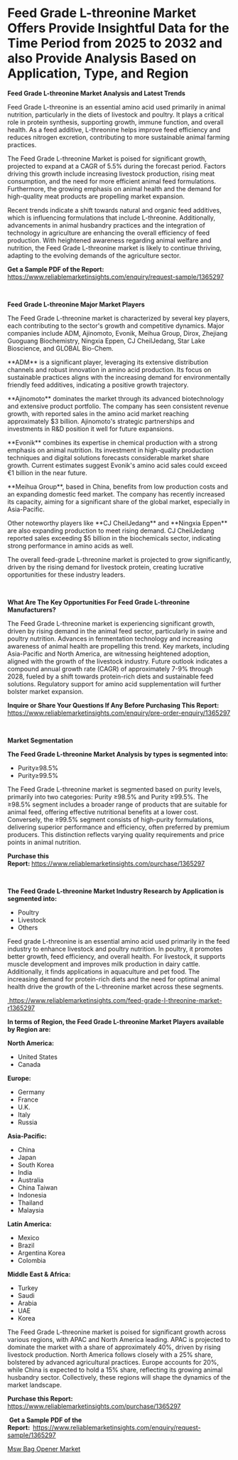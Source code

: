 <p><h1>Feed Grade L-threonine Market Offers Provide Insightful Data for the Time Period from 2025 to 2032 and also Provide Analysis Based on Application, Type, and Region</h1></p><p><strong>Feed Grade L-threonine Market Analysis and Latest Trends</strong></p>
<p><p>Feed Grade L-threonine is an essential amino acid used primarily in animal nutrition, particularly in the diets of livestock and poultry. It plays a critical role in protein synthesis, supporting growth, immune function, and overall health. As a feed additive, L-threonine helps improve feed efficiency and reduces nitrogen excretion, contributing to more sustainable animal farming practices.</p><p>The Feed Grade L-threonine Market is poised for significant growth, projected to expand at a CAGR of 5.5% during the forecast period. Factors driving this growth include increasing livestock production, rising meat consumption, and the need for more efficient animal feed formulations. Furthermore, the growing emphasis on animal health and the demand for high-quality meat products are propelling market expansion. </p><p>Recent trends indicate a shift towards natural and organic feed additives, which is influencing formulations that include L-threonine. Additionally, advancements in animal husbandry practices and the integration of technology in agriculture are enhancing the overall efficiency of feed production. With heightened awareness regarding animal welfare and nutrition, the Feed Grade L-threonine market is likely to continue thriving, adapting to the evolving demands of the agriculture sector.</p></p>
<p><strong>Get a Sample PDF of the Report:&nbsp;</strong> <a href="https://www.reliablemarketinsights.com/enquiry/request-sample/1365297?utm_campaign=2218&utm_medium=2&utm_source=Github&utm_content=ia&utm_term=22032025&utm_id=feed-grade-l-threonine">https://www.reliablemarketinsights.com/enquiry/request-sample/1365297</a></p>
<p>&nbsp;</p>
<p><strong>Feed Grade L-threonine Major Market Players</strong></p>
<p><p>The Feed Grade L-threonine market is characterized by several key players, each contributing to the sector's growth and competitive dynamics. Major companies include ADM, Ajinomoto, Evonik, Meihua Group, Dirox, Zhejiang Guoguang Biochemistry, Ningxia Eppen, CJ CheilJedang, Star Lake Bioscience, and GLOBAL Bio-Chem.</p><p>**ADM** is a significant player, leveraging its extensive distribution channels and robust innovation in amino acid production. Its focus on sustainable practices aligns with the increasing demand for environmentally friendly feed additives, indicating a positive growth trajectory.</p><p>**Ajinomoto** dominates the market through its advanced biotechnology and extensive product portfolio. The company has seen consistent revenue growth, with reported sales in the amino acid market reaching approximately $3 billion. Ajinomoto's strategic partnerships and investments in R&D position it well for future expansions.</p><p>**Evonik** combines its expertise in chemical production with a strong emphasis on animal nutrition. Its investment in high-quality production techniques and digital solutions forecasts considerable market share growth. Current estimates suggest Evonik's amino acid sales could exceed €1 billion in the near future.</p><p>**Meihua Group**, based in China, benefits from low production costs and an expanding domestic feed market. The company has recently increased its capacity, aiming for a significant share of the global market, especially in Asia-Pacific.</p><p>Other noteworthy players like **CJ CheilJedang** and **Ningxia Eppen** are also expanding production to meet rising demand. CJ CheilJedang reported sales exceeding $5 billion in the biochemicals sector, indicating strong performance in amino acids as well.</p><p>The overall feed-grade L-threonine market is projected to grow significantly, driven by the rising demand for livestock protein, creating lucrative opportunities for these industry leaders.</p></p>
<p>&nbsp;</p>
<p><strong>What Are The Key Opportunities For Feed Grade L-threonine Manufacturers?</strong></p>
<p><p>The Feed Grade L-threonine market is experiencing significant growth, driven by rising demand in the animal feed sector, particularly in swine and poultry nutrition. Advances in fermentation technology and increasing awareness of animal health are propelling this trend. Key markets, including Asia-Pacific and North America, are witnessing heightened adoption, aligned with the growth of the livestock industry. Future outlook indicates a compound annual growth rate (CAGR) of approximately 7-9% through 2028, fueled by a shift towards protein-rich diets and sustainable feed solutions. Regulatory support for amino acid supplementation will further bolster market expansion.</p></p>
<p><strong>Inquire or Share Your Questions If Any Before Purchasing This Report:</strong> <a href="https://www.reliablemarketinsights.com/enquiry/pre-order-enquiry/1365297?utm_campaign=2218&utm_medium=2&utm_source=Github&utm_content=ia&utm_term=22032025&utm_id=feed-grade-l-threonine">https://www.reliablemarketinsights.com/enquiry/pre-order-enquiry/1365297</a></p>
<p>&nbsp;</p>
<p><strong>Market Segmentation</strong></p>
<p><strong>The Feed Grade L-threonine Market Analysis by types is segmented into:</strong></p>
<p><ul><li>Purity≥98.5%</li><li>Purity≥99.5%</li></ul></p>
<p><p>The Feed Grade L-threonine market is segmented based on purity levels, primarily into two categories: Purity ≥98.5% and Purity ≥99.5%. The ≥98.5% segment includes a broader range of products that are suitable for animal feed, offering effective nutritional benefits at a lower cost. Conversely, the ≥99.5% segment consists of high-purity formulations, delivering superior performance and efficiency, often preferred by premium producers. This distinction reflects varying quality requirements and price points in animal nutrition.</p></p>
<p><strong>Purchase this Report:&nbsp;</strong><a href="https://www.reliablemarketinsights.com/purchase/1365297?utm_campaign=2218&utm_medium=2&utm_source=Github&utm_content=ia&utm_term=22032025&utm_id=feed-grade-l-threonine">https://www.reliablemarketinsights.com/purchase/1365297</a></p>
<p>&nbsp;</p>
<p><strong>The Feed Grade L-threonine Market Industry Research by Application is segmented into:</strong></p>
<p><ul><li>Poultry</li><li>Livestock</li><li>Others</li></ul></p>
<p><p>Feed grade L-threonine is an essential amino acid used primarily in the feed industry to enhance livestock and poultry nutrition. In poultry, it promotes better growth, feed efficiency, and overall health. For livestock, it supports muscle development and improves milk production in dairy cattle. Additionally, it finds applications in aquaculture and pet food. The increasing demand for protein-rich diets and the need for optimal animal health drive the growth of the L-threonine market across these segments.</p></p>
<p><a href="https://www.reliablemarketinsights.com/feed-grade-l-threonine-market-r1365297?utm_campaign=2218&utm_medium=2&utm_source=Github&utm_content=ia&utm_term=22032025&utm_id=feed-grade-l-threonine">&nbsp;https://www.reliablemarketinsights.com/feed-grade-l-threonine-market-r1365297</a></p>
<p><strong>In terms of Region, the Feed Grade L-threonine Market Players available by Region are:</strong></p>
<p>
    <p> <strong> North America: </strong>
        <ul>
            <li>United States</li>
            <li>Canada</li>
        </ul>
        </p> 
    <p> <strong> Europe: </strong>
        <ul>
            <li>Germany</li>
            <li>France</li>
            <li>U.K.</li>
            <li>Italy</li>
            <li>Russia</li>
        </ul>
        </p> 
    <p> <strong> Asia-Pacific: </strong>
        <ul>
            <li>China</li>
            <li>Japan</li>
            <li>South Korea</li>
            <li>India</li>
            <li>Australia</li>
            <li>China Taiwan</li>
            <li>Indonesia</li>
            <li>Thailand</li>
            <li>Malaysia</li>
        </ul>
        </p> 
    <p> <strong> Latin America: </strong>
        <ul>
            <li>Mexico</li>
            <li>Brazil</li>
            <li>Argentina Korea</li>
            <li>Colombia</li>
        </ul>
        </p> 
    <p> <strong> Middle East & Africa: </strong>
        <ul>
            <li>Turkey</li>
            <li>Saudi</li>
            <li>Arabia</li>
            <li>UAE</li>
            <li>Korea</li>
        </ul>
    </p>
    </p>
<p><p>The Feed Grade L-threonine market is poised for significant growth across various regions, with APAC and North America leading. APAC is projected to dominate the market with a share of approximately 40%, driven by rising livestock production. North America follows closely with a 25% share, bolstered by advanced agricultural practices. Europe accounts for 20%, while China is expected to hold a 15% share, reflecting its growing animal husbandry sector. Collectively, these regions will shape the dynamics of the market landscape.</p></p>
<p><strong>Purchase this Report: </strong><a href="https://www.reliablemarketinsights.com/purchase/1365297?utm_campaign=2218&utm_medium=2&utm_source=Github&utm_content=ia&utm_term=22032025&utm_id=feed-grade-l-threonine">https://www.reliablemarketinsights.com/purchase/1365297</a></p>
<p>&nbsp;<strong>Get a Sample PDF of the Report:&nbsp;&nbsp;</strong><a href="https://www.reliablemarketinsights.com/enquiry/request-sample/1365297?utm_campaign=2218&utm_medium=2&utm_source=Github&utm_content=ia&utm_term=22032025&utm_id=feed-grade-l-threonine">https://www.reliablemarketinsights.com/enquiry/request-sample/1365297</a></p>
<p><strong></strong></p>
<p><p><a href="https://github.com/GenaGaines34/Market-Research-Report-List-2/blob/main/msw-bag-opener-market.md?utm_campaign=2218&utm_medium=2&utm_source=Github&utm_content=ia&utm_term=22032025&utm_id=feed-grade-l-threonine">Msw Bag Opener Market</a></p></p>